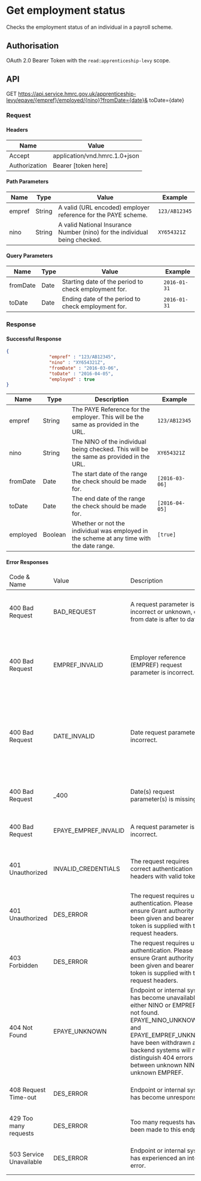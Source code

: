 # Get employment status
Checks the employment status of an individual in a payroll scheme.



## Authorisation
OAuth 2.0 Bearer Token with the `read:apprenticeship-levy` scope.

## API
GET https://api.service.hmrc.gov.uk/apprenticeship-levy/epaye/{empref}/employed/{nino}?fromDate={date}& toDate={date}

### Request
#### Headers
| Name | Value |
| --- | --- |
|Accept|application/vnd.hmrc.1.0+json|
|Authorization|Bearer [token here]|


#### Path Parameters
| Name | Type | Value | Example |
| --- | --- | --- | --- |
|empref|String|A valid (URL encoded) employer reference for the PAYE scheme.|`123/AB12345`|
|nino|String|A valid National Insurance Number (nino) for the individual being checked.|`XY654321Z`|



#### Query Parameters
| Name | Type | Value | Example |
| --- | --- | --- | --- |
|fromDate|Date|Starting date of the period to check employment for.|`2016-01-31`|
|toDate|Date|Ending date of the period to check employment for.|`2016-01-31`|


### Response


#### Successful Response

```json
{
                "empref" : "123/AB12345",
                "nino" : "XY654321Z",
                "fromDate" : "2016-03-06",
                "toDate" : "2016-04-05",
                "employed" : true
}
```

| Name | Type | Description | Example |
| ---  | ---  | ---         | ---     |
|empref|String|The PAYE Reference for the employer. This will be the same as provided in the URL.|`123/AB12345`|
|nino|String|The NINO of the individual being checked. This will be the same as provided in the URL.|`XY654321Z`|
|fromDate|Date|The start date of the range the check should be made for.|`[2016-03-06]`|
|toDate|Date|The end date of the range the check should be made for.|`[2016-04-05]`|
|employed|Boolean|Whether or not the individual was employed in the scheme at any time with the date range.|`[true]`|


#### Error Responses
<table>
  <thead>
    <tr>
      <td>Code &amp; Name</td>
      <td>Value</td>
      <td>Description</td>
      <td>Example</td>
    </tr>
  </thead>
  <tbody>
<tr><td>400 Bad Request</td>
    <td>BAD_REQUEST</td>
    <td>A request parameter is incorrect or unknown, or from date is after to date.</td>
    <td><code>{
  "code": "BAD_REQUEST",
  "message": "From date was after to date"
}</code></td></tr><tr><td>400 Bad Request</td>
    <td>EMPREF_INVALID</td>
    <td>Employer reference (EMPREF) request parameter is incorrect.</td>
    <td><code>{
  "statusCode": "400",
  "message": "EMPREF_INVALID: '...' is in the wrong format. Should be ^\\d{3}/[0-9A-Z]{1,10}$ and url encoded."
}</code></td></tr><tr><td>400 Bad Request</td>
    <td>DATE_INVALID</td>
    <td>Date request parameter is incorrect.</td>
    <td><code>{
  "statusCode": "400",
  "message": "DATE_INVALID: '.....' date parameter is in the wrong format. Should be '^(\\d{4})-(0[1-9]|1[012])-(0[1-9]|[12][0-9]|3[01])$' where date is yyyy-MM-dd and year is 2000 or later."
}</code></td></tr><tr><td>400 Bad Request</td>
    <td>_400</td>
    <td>Date(s) request parameter(s) is missing.</td>
    <td><code>{
  "statusCode": "400",
  "message": "Missing parameter: fromDate/toDate"
}</code></td></tr><tr><td>400 Bad Request</td>
    <td>EPAYE_EMPREF_INVALID</td>
    <td>A request parameter is incorrect.</td>
    <td><code>{
  "code": "DES_ERROR",
  "message": "Auth unauthorised error"
}</code></td></tr><tr><td>401 Unauthorized</td>
    <td>INVALID_CREDENTIALS</td>
    <td>The request requires correct authentication headers with valid token.</td>
    <td><code>{
  "code": "INVALID_CREDENTIALS",
  "message": "Invalid Authentication information provided"
}</code></td></tr><tr><td>401 Unauthorized</td>
    <td>DES_ERROR</td>
    <td>The request requires user authentication. Please ensure Grant authority has been given and bearer token is supplied with the request headers.</td>
    <td><code>{
  "code": "DES_ERROR",
  "message": "Auth unauthorised error"
}</code></td></tr><tr><td>403 Forbidden</td>
    <td>DES_ERROR</td>
    <td>The request requires user authentication. Please ensure Grant authority has been given and bearer token is supplied with the request headers.</td>
    <td><code>{
  "code": "DES_ERROR",
  "message": "Auth forbidden error"
}</code></td></tr><tr><td>404 Not Found</td>
    <td>EPAYE_UNKNOWN</td>
    <td>Endpoint or internal system has become unavailable or either NINO or EMPREF are not found. EPAYE_NINO_UNKNOWN and EPAYE_EMPREF_UNKNOWN have been withdrawn as backend systems will not distinguish 404 errors between unknown NINO or unknown EMPREF.</td>
    <td><code>{
  "code": "EPAYE_UNKNOWN",
  "message": "The provided NINO or EMPREF was not recognised'"
}</code></td></tr><tr><td>408 Request Time-out</td>
    <td>DES_ERROR</td>
    <td>Endpoint or internal system has become unresponsive.</td>
    <td><code>{
  "code": "DES_ERROR",
  "message": "Auth not responding error"
}</code></td></tr><tr><td>429 Too many requests</td>
    <td>DES_ERROR</td>
    <td>Too many requests have been made to this endpoint</td>
    <td><code>{
  "code": "DES_ERROR",
  "message": "Too many requests"
}</code></td></tr><tr><td>503 Service Unavailable</td>
    <td>DES_ERROR</td>
    <td>Endpoint or internal system has experienced an internal error.</td>
    <td><code>{
  "code": "DES_ERROR",
  "message": "Auth 5xx error"
}</code></td></tr></table>